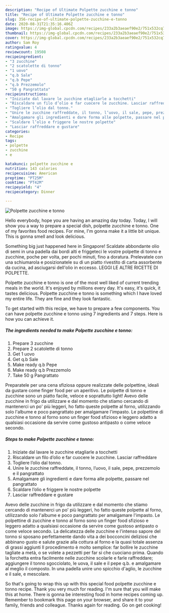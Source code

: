 ```yaml
---
description: "Recipe of Ultimate Polpette zucchine e tonno"
title: "Recipe of Ultimate Polpette zucchine e tonno"
slug: 356-recipe-of-ultimate-polpette-zucchine-e-tonno
date: 2020-08-31T21:35:16.406Z
image: https://img-global.cpcdn.com/recipes/233a2b3aeaef90e2/751x532cq70/polpette-zucchine-e-tonno-recipe-main-photo.jpg
thumbnail: https://img-global.cpcdn.com/recipes/233a2b3aeaef90e2/751x532cq70/polpette-zucchine-e-tonno-recipe-main-photo.jpg
cover: https://img-global.cpcdn.com/recipes/233a2b3aeaef90e2/751x532cq70/polpette-zucchine-e-tonno-recipe-main-photo.jpg
author: Sam Roy
ratingvalue: 4
reviewcount: 19508
recipeingredient:
- "3 zucchine"
- "2 scatolette di tonno"
- "1 uovo"
- "q.b Sale"
- "q.b Pepe"
- "q.b Prezzemolo"
- "50 g Pangrattato"
recipeinstructions:
- "Iniziate dal lavare le zucchine etagliarle a tocchetti"
- "Riscaldare un filo d’olio e far cuocere le zucchine. Lasciar raffreddare"
- "Togliere l’olio dal tonno."
- "Unire le zucchine raffreddate, il tonno, l’uovo, il sale, pepe, prezzemolo e il pangrattato"
- "Amalgamare gli ingredienti e dare forma alle polpette, passare nel pangrattato"
- "Scaldare l’olio e friggere le nostre polpette"
- "Lasciar raffreddare e gustare"
categories:
- Recipe
tags:
- polpette
- zucchine
- e

katakunci: polpette zucchine e 
nutrition: 143 calories
recipecuisine: American
preptime: "PT25M"
cooktime: "PT42M"
recipeyield: "4"
recipecategory: Dinner

---
```



![Polpette zucchine e tonno](https://img-global.cpcdn.com/recipes/233a2b3aeaef90e2/751x532cq70/polpette-zucchine-e-tonno-recipe-main-photo.jpg)

Hello everybody, hope you are having an amazing day today. Today, I will show you a way to prepare a special dish, polpette zucchine e tonno. One of my favorites food recipes. For mine, I'm gonna make it a little bit unique. This is gonna smell and look delicious.

Something big just happened here in Singapore! Scaldate abbondante olio di semi in una padella dai bordi alti e friggeteci le vostre polpette di tonno e zucchine, poche per volta, per pochi minuti, fino a doratura. Prelevatele con una schiumarola e posizionatele su di un piatto rivestito di carta assorbente da cucina, ad asciugarsi dell&#39;olio in eccesso. LEGGI LE ALTRE RICETTE DI POLPETTE.

Polpette zucchine e tonno is one of the most well liked of current trending meals in the world. It's enjoyed by millions every day. It's easy, it's quick, it tastes delicious. Polpette zucchine e tonno is something which I have loved my entire life. They are fine and they look fantastic.


To get started with this recipe, we have to prepare a few components. You can have polpette zucchine e tonno using 7 ingredients and 7 steps. Here is how you can achieve it.

<!--inarticleads1-->

##### The ingredients needed to make Polpette zucchine e tonno:

1. Prepare 3 zucchine
1. Prepare 2 scatolette di tonno
1. Get 1 uovo
1. Get q.b Sale
1. Make ready q.b Pepe
1. Make ready q.b Prezzemolo
1. Take 50 g Pangrattato


Preparatele per una cena sfiziosa oppure realizzate delle polpettine, ideali da gustare come finger food per un aperitivo. Le polpette di tonno e zucchine sono un piatto facile, veloce e soprattutto light! Avevo delle zucchine in frigo da utilizzare e dal momento che stiamo cercando di mantenerci un po&#39; più leggeri, ho fatto queste polpette al forno, utilizzando solo l&#39;albume e poco pangrattato per amalgamare l&#39;impasto. Le polpettine di zucchine e tonno al forno sono un finger food sfizioso e leggero adatto a qualsiasi occasione da servire come gustoso antipasto o come veloce secondo. 

<!--inarticleads2-->

##### Steps to make Polpette zucchine e tonno:

1. Iniziate dal lavare le zucchine etagliarle a tocchetti
1. Riscaldare un filo d’olio e far cuocere le zucchine. Lasciar raffreddare
1. Togliere l’olio dal tonno.
1. Unire le zucchine raffreddate, il tonno, l’uovo, il sale, pepe, prezzemolo e il pangrattato
1. Amalgamare gli ingredienti e dare forma alle polpette, passare nel pangrattato
1. Scaldare l’olio e friggere le nostre polpette
1. Lasciar raffreddare e gustare


Avevo delle zucchine in frigo da utilizzare e dal momento che stiamo cercando di mantenerci un po&#39; più leggeri, ho fatto queste polpette al forno, utilizzando solo l&#39;albume e poco pangrattato per amalgamare l&#39;impasto. Le polpettine di zucchine e tonno al forno sono un finger food sfizioso e leggero adatto a qualsiasi occasione da servire come gustoso antipasto o come veloce secondo. La delicatezza delle zucchine e l&#39;intenso sapore del tonno si sposano perfettamente dando vita a dei bocconcini deliziosi che abbinano gusto e salute grazie alla cottura al forno e la quasi totale assenza di grassi aggiunti Il procedimento è molto semplice: far bollire le zucchine tagliate a metà, o se volete a pezzetti per far si che cuociano prima. Quando la forchetta entra facilmente nelle zucchine scolarle e farle raffreddare; aggiungere il tonno sgocciolato, le uova, il sale e il pepe q.b. e amalgamare al meglio il composto. In una padella unire uno spicchio d&#39;aglio, le zucchine e il sale, e mescolare. 

So that's going to wrap this up with this special food polpette zucchine e tonno recipe. Thank you very much for reading. I'm sure that you will make this at home. There is gonna be interesting food in home recipes coming up. Remember to bookmark this page on your browser, and share it to your family, friends and colleague. Thanks again for reading. Go on get cooking!
